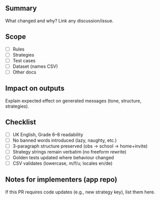 ﻿## Summary
What changed and why? Link any discussion/issue.

## Scope
- [ ] Rules
- [ ] Strategies
- [ ] Test cases
- [ ] Dataset (names CSV)
- [ ] Other docs

## Impact on outputs
Explain expected effect on generated messages (tone, structure, strategies).

## Checklist
- [ ] UK English, Grade 6–8 readability
- [ ] No banned words introduced (lazy, naughty, etc.)
- [ ] 3-paragraph structure preserved (obs → school → home+invite)
- [ ] Strategy strings remain verbatim (no freeform rewrite)
- [ ] Golden tests updated where behaviour changed
- [ ] CSV validates (lowercase, m/f/u; locales en/de)

## Notes for implementers (app repo)
If this PR requires code updates (e.g., new strategy key), list them here.
